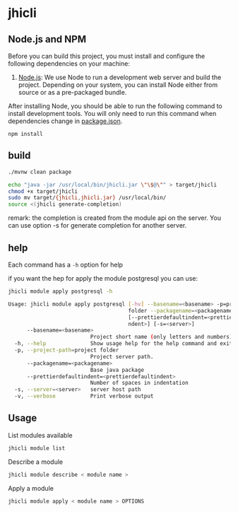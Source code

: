 # jhicli

## Node.js and NPM

Before you can build this project, you must install and configure the following dependencies on your machine:

1. [Node.js](https://nodejs.org/): We use Node to run a development web server and build the project.
   Depending on your system, you can install Node either from source or as a pre-packaged bundle.

After installing Node, you should be able to run the following command to install development tools.
You will only need to run this command when dependencies change in [package.json](package.json).

```
npm install
```

## build

```bash
./mvnw clean package

echo "java -jar /usr/local/bin/jhicli.jar \"\$@\"" > target/jhicli
chmod +x target/jhicli
sudo mv target/{jhicli,jhicli.jar} /usr/local/bin/
source <(jhicli generate-completion)
```

remark: the completion is created from the module api on the server.
You can use option -s <server host> for generate completion for another server.


## help

Each command has a `-h` option for help

if you want the hep for apply the module postgresql you can use:

```bash
jhicli module apply postgresql -h

Usage: jhicli module apply postgresql [-hv] --basename=<basename> -p=project 
                                      folder --packagename=<packagename>
                                      [--prettierdefaultindent=<prettierdefaulti
                                      ndent>] [-s=<server>]
      --basename=<basename>
                          Project short name (only letters and numbers)
  -h, --help              Show usage help for the help command and exit.
  -p, --project-path=project folder
                          Project server path.
      --packagename=<packagename>
                          Base java package
      --prettierdefaultindent=<prettierdefaultindent>
                          Number of spaces in indentation
  -s, --server=<server>   server host path
  -v, --verbose           Print verbose output

```

## Usage

List modules available
```bash
jhicli module list
```

Describe a module
```bash
jhicli module describe < module name >
```

Apply a module
```bash
jhicli module apply < module name > OPTIONS
```


<!-- jhipster-needle-documentation -->

<!-- jhipster-needle-readme -->
